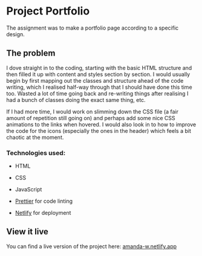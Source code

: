 # Project Portfolio

The assignment was to make a portfolio page according to a specific design.

## The problem

I dove straight in to the coding, starting with the basic HTML structure and then filled it up with content and styles section by section. I would usually begin by first mapping out the classes and structure ahead of the code writing, which I realised half-way through that I should have done this time too. Wasted a lot of time going back and re-writing things after realising I had a bunch of classes doing the exact same thing, etc.

If I had more time, I would work on slimming down the CSS file (a fair amount of repetition still going on) and perhaps add some nice CSS animations to the links when hovered. I would also look in to how to improve the code for the icons (especially the ones in the header) which feels a bit chaotic at the moment.

### Technologies used:

- HTML
- CSS
- JavaScript

- [Prettier](https://www.prettier.io/) for code linting
- [Netlify](https://www.netlify.com/) for deployment

## View it live

You can find a live version of the project here: [amanda-w.netlify.app](https://amanda-w.netlify.app/ "Amanda W - Portfolio")
